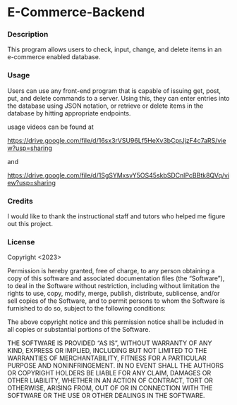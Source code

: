 # E-Commerce-Backend

### Description
This program allows users to check, input, change, and delete items in an e-commerce enabled database.

### Usage
Users can use any front-end program that is capable of issuing get, post, put, and delete commands to a server. Using this, they can enter entries into the database using JSON notation, or retrieve or delete items in the database by hitting appropriate endpoints.  

usage videos can be found at 

https://drive.google.com/file/d/16sx3rVSU96Lf5HeXv3bCprJjzF4c7aRS/view?usp=sharing

and 

https://drive.google.com/file/d/1SgSYMxsvY5OS45skbSDCnlPcBBtk8QVq/view?usp=sharing


### Credits
I would like to thank the instructional staff and tutors who helped me figure out this project.

### License
Copyright <2023> <Jason Navon>

Permission is hereby granted, free of charge, to any person obtaining a copy of this software and associated documentation files (the “Software”), to deal in the Software without restriction, including without limitation the rights to use, copy, modify, merge, publish, distribute, sublicense, and/or sell copies of the Software, and to permit persons to whom the Software is furnished to do so, subject to the following conditions:

The above copyright notice and this permission notice shall be included in all copies or substantial portions of the Software.

THE SOFTWARE IS PROVIDED “AS IS”, WITHOUT WARRANTY OF ANY KIND, EXPRESS OR IMPLIED, INCLUDING BUT NOT LIMITED TO THE WARRANTIES OF MERCHANTABILITY, FITNESS FOR A PARTICULAR PURPOSE AND NONINFRINGEMENT. IN NO EVENT SHALL THE AUTHORS OR COPYRIGHT HOLDERS BE LIABLE FOR ANY CLAIM, DAMAGES OR OTHER LIABILITY, WHETHER IN AN ACTION OF CONTRACT, TORT OR OTHERWISE, ARISING FROM, OUT OF OR IN CONNECTION WITH THE SOFTWARE OR THE USE OR OTHER DEALINGS IN THE SOFTWARE.
